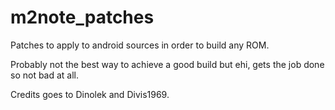 # m2note_patches
Patches to apply to android sources in order to build any ROM.

Probably not the best way to achieve a good build but ehi, gets the job done so not bad at all.

Credits goes to Dinolek and Divis1969.
